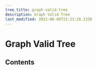 ```yaml
---
tree_title: graph-valid-tree
description: Graph Valid Tree
last_modified: 2022-06-09T21:23:28.2328
---
```


# Graph Valid Tree

## Contents
